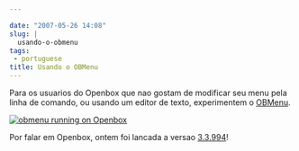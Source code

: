 ```yaml
---

date: "2007-05-26 14:08"
slug: |
  usando-o-obmenu
tags:
 - portuguese
title: Usando o OBMenu
---
```


Para os usuarios do Openbox que nao gostam de modificar seu menu pela
linha de comando, ou usando um editor de texto, experimentem o
[OBMenu](http://obmenu.sf.net/).

[![obmenu running on
Openbox](http://farm1.static.flickr.com/191/514700388_3d15f1ddc7.jpg)](http://www.flickr.com/photos/25563799@N00/514700388/)

Por falar em Openbox, ontem foi lancada a versao
[3.3.994](http://icculus.org/openbox/index.php/Openbox:Download)!
